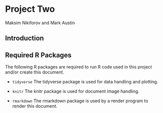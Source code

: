 Project Two
================
Maksim Nikiforov and Mark Austin


## Introduction


## Required R Packages

The following R packages are required to run R code used in this
project and/or create this document.

-   `tidyverse` The tidyverse package is used for data handling and
    plotting.

-   `knitr` The knitr package is used for document image handling.

-   `rmarkdown` The rmarkdown package is used by a render program to
    render this document.
    
